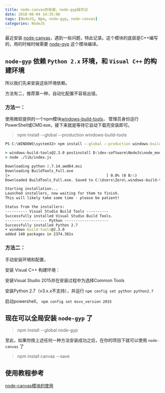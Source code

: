 ```yaml
---
title: node-canvas的安装，node-gyp踩坑记
date: 2018-06-04 14:35:08
tags: [NodeJS, Npm, node-gyp, node-canvas]
categories: NodeJS
---
```


最近安装 [node-canvas](https://github.com/Automattic/node-canvas)，遇到一些问题，特此记录。这个模块的底层是C++编写的，用的时候时候需要 [node-gyp](https://github.com/nodejs/node-gyp#on-windows) 这个模块编译。

## `node-gyp` 依赖 `Python 2.x` 环境，和 `Visual C++` 的构建环境
所以我们先来安装这些环境依赖。

方法有二，推荐第一种，自动化配置不容易出错。

<!-- more -->

### 方法一：
使用微软提供的一个npm模块[windows-build-tools](https://github.com/felixrieseberg/windows-build-tools)，
管理员身份运行PowerShell或CMD.exe，接下来就是等待它自动下载完安装即可。
> npm install --global --production windows-build-tools

```cmd
PS C:\WINDOWS\system32> npm install --global --production windows-build-tools

> windows-build-tools@2.3.0 postinstall D:\dev-software\NodeJs\node_modules\windows-build-tools
> node ./lib/index.js

Downloading python-2.7.14.amd64.msi
Downloading BuildTools_Full.exe
[>                                            ] 0.0% (0 B/s)
Downloaded BuildTools_Full.exe. Saved to C:\Users\Zero\.windows-build-tools\BuildTools_Full.exe.

Starting installation...
Launched installers, now waiting for them to finish.
This will likely take some time - please be patient!

Status from the installers:
---------- Visual Studio Build Tools ----------
Successfully installed Visual Studio Build Tools.
------------------- Python --------------------
Successfully installed Python 2.7
+ windows-build-tools@2.3.0
added 140 packages in 2374.301s
```

### 方法二：
手动安装环境和配置，

安装 Visual C++ 构建环境：

安装Visual Studio 2015并在安装过程中为选择Common Tools

安装Python 2.7（v3.x.x不支持），并运行 `npm config set python python2.7`

启动powershell， `npm config set msvs_version 2015`

## 现在可以全局安装 `node-gyp` 了
> npm install --global node-gyp

至此，如果你按上述任何一种方法安装成功之后，在你的项目下就可以使用 `node-canvas` 了
> npm install canvas --save

## 使用教程参考
[node-canvas模块的使用](https://blog.csdn.net/wengye1990/article/details/71120743?locationNum=9&fps=1)
